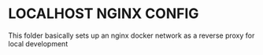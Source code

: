 # LOCALHOST NGINX CONFIG
This folder basically sets up an nginx docker network as a reverse proxy for local development
